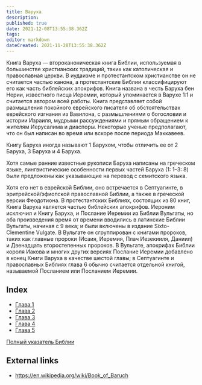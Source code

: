 ```yaml
---
title: Варуха
description: 
published: true
date: 2021-12-08T13:55:38.362Z
tags: 
editor: markdown
dateCreated: 2021-11-28T13:55:38.362Z
---
```


Книга Варуха — второканоническая книга Библии, используемая в большинстве христианских традиций, таких как католическая и православная церкви. В иудаизме и протестантском христианстве он не считается частью канона, а протестантские Библии классифицируют его как часть библейских апокрифов. Книга названа в честь Баруха бен Нерии, известного писца Иеремии, который упоминается в Варухе 1:1 и считается автором всей работы. Книга представляет собой размышления покойного еврейского писателя об обстоятельствах еврейского изгнания из Вавилона, с размышлениями о богословии и истории Израиля, мудрыми рассуждениями и прямым обращением к жителям Иерусалима и диаспоры. Некоторые ученые предполагают, что он был написан во время или вскоре после периода Маккавеев.

Книгу Баруха иногда называют 1 Барухом, чтобы отличить ее от 2 Баруха, 3 Баруха и 4 Баруха.

Хотя самые ранние известные рукописи Баруха написаны на греческом языке, лингвистические особенности первых частей Баруха (1: 1–3: 8) были предложены как указывающие на перевод с семитского языка.

Хотя его нет в еврейской Библии, оно встречается в Септуагинте, в эритрейской/эфиопской православной Библии, а также в греческой версии Феодотиона. В протестантских Библиях, состоящих из 80 книг, Книга Варуха является частью библейских апокрифов. Иероним исключил и Книгу Баруха, и Послание Иеремии из Библии Вульгаты, но оба произведения время от времени вводились в латинские Библии Вульгаты, начиная с 9 века; и были включены в издание Sixto-Clementine Vulgate. В Вульгате он сгруппирован с книгами пророков, таких как главные пророки (Исаия, Иеремия, Плач Иезекииля, Даниил) и Двенадцать второстепенных пророков. В Вульгате, апокрифах Библии короля Иакова и многих других версиях Послание Иеремии добавлено в конец Книги Варуха в качестве шестой главы; в Септуагинте и православных Библиях глава 6 обычно считается отдельной книгой, называемой Посланием или Посланием Иеремии.

## Index

- [Глава 1](/ru/Bible/Baruch/1)
- [Глава 2](/ru/Bible/Baruch/2)
- [Глава 3](/ru/Bible/Baruch/3)
- [Глава 4](/ru/Bible/Baruch/4)
- [Глава 5](/ru/Bible/Baruch/5)



[Полный указатель Библии](/ru/index/bible)


## External links

- https://en.wikipedia.org/wiki/Book_of_Baruch
